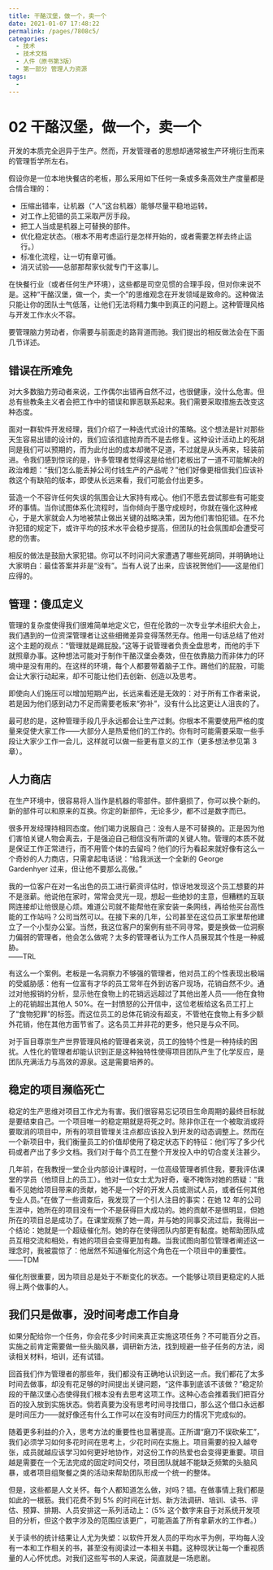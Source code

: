 ```yaml
---
title: 干酪汉堡，做一个，卖一个
date: 2021-01-07 17:48:22
permalink: /pages/7808c5/
categories:
  - 技术
  - 技术文档
  - 人件（原书第3版）
  - 第一部分 管理人力资源
tags:
  - 
---
```

# 02 干酪汉堡，做一个，卖一个

开发的本质完全迥异于生产。然而，开发管理者的思想却通常被生产环境衍生而来的管理哲学所左右。

假设你是一位本地快餐店的老板，那么采用如下任何一条或多条高效生产度量都是合情合理的：

- 压缩出错率，让机器（“人”这台机器）能够尽量平稳地运转。
- 对工作上犯错的员工采取严厉手段。
- 把工人当成是机器上可替换的部件。
- 优化稳定状态。（根本不用考虑运行是怎样开始的，或者需要怎样去终止运行。）
- 标准化流程，让一切有章可循。
- 消灭试验——总部那帮家伙就专门干这事儿。

在快餐行业（或者任何生产环境），这些都是司空见惯的合理手段，但对你来说不是。这种“干酪汉堡，做一个，卖一个”的思维观念在开发领域是致命的。这种做法只能让你的团队士气低落，让他们无法将精力集中到真正的问题上。这种管理风格与开发工作水火不容。

要管理脑力劳动者，你需要与前面走的路背道而驰。我们提出的相反做法会在下面几节详述。

## 错误在所难免

对大多数脑力劳动者来说，工作偶尔出错再自然不过，也很健康，没什么危害。但总有些教条主义者会把工作中的错误和罪恶联系起来。我们需要采取措施去改变这种态度。

面对一群软件开发经理，我们介绍了一种迭代式设计的策略。这个想法是针对那些天生容易出错的设计的，我们应该彻底抛弃而不是去修复。这种设计活动上的死胡同是我们可以预期的，而为此付出的成本却微不足道，不过就是从头再来，轻装前进。令我们感到惊诧的是，许多管理者觉得这是给他们老板出了一道不可能解决的政治难题：“我们怎么能丢掉公司付钱生产的产品呢？”他们好像更相信我们应该补救这个有缺陷的版本，即使从长远来看，我们可能会付出更多。

营造一个不容许任何失误的氛围会让大家持有戒心。他们不愿去尝试那些有可能变坏的事情。当你试图体系化流程时，当你倾向于墨守成规时，你就在强化这种戒心，于是大家就会人为地被禁止做出关键的战略决策，因为他们害怕犯错。在不允许犯错的规定下，或许平均的技术水平会稳步提高，但团队的社会氛围却会遭受可悲的伤害。

相反的做法是鼓励大家犯错。你可以不时问问大家遭遇了哪些死胡同，并明确地让大家明白：最佳答案并非是“没有”。当有人说了出来，应该祝贺他们——这是他们应得的。

## 管理：傻瓜定义

管理的复杂度使得我们很难简单地定义它，但在伦敦的一次专业学术组织大会上，我们遇到的一位资深管理者让这些细微差异变得荡然无存。他用一句话总结了他对这个主题的观点：“管理就是踢屁股。”这等于说管理者负责全盘思考，而他的手下就照章办事。这种想法可能对于制作干酪汉堡会奏效，但在依靠脑力而非体力的环境中是没有用的。在这样的环境，每个人都要带着脑子工作。踢他们的屁股，可能会让大家行动起来，却不可能让他们去创新、创造以及思考。

即使向人们施压可以增加短期产出，长远来看还是无效的：对于所有工作者来说，若是因为他们感到动力不足而需要老板来“弥补”，没有什么比这更让人沮丧的了。

最可悲的是，这种管理手段几乎永远都会让生产过剩。你根本不需要使用严格的度量来促使大家工作——大部分人是热爱他们的工作的。你有时可能需要采取一些手段让大家少工作一会儿，这样就可以做一些更有意义的工作（更多想法参见第 3 章）。

## 人力商店

在生产环境中，很容易将人当作是机器的零部件。部件磨损了，你可以换个新的。新的部件可以和原来的互换。你定的新部件，无论多少，都不过是数字而已。

很多开发经理持相同态度。他们竭力说服自己：没有人是不可替换的。正是因为他们害怕关键人物会离去，于是强迫自己相信没有所谓的关键人物。管理的本质不就是保证工作正常进行，而不用管个体的去留吗？他们的行为看起来就好像有这么一个奇妙的人力商店，只需拿起电话说：“给我派送一个全新的 George Gardenhyer 过来，但让他不要那么高傲。”

我的一位客户在对一名出色的员工进行薪资评估时，惊讶地发现这个员工想要的并不是涨薪。他说他在家时，常常会灵光一现，想起一些绝妙的主意，但糟糕的互联网连接却让他很是心烦。难道公司就不能帮他在家安装一条网线，再给他买台高性能的工作站吗？公司当然可以。在接下来的几年，公司甚至在这位员工家里帮他建立了一个小型办公室。当然，我这位客户的案例有些不同寻常。要是换做一位洞察力偏弱的管理者，他会怎么做呢？太多的管理者认为工作人员展现其个性是一种威胁。  
——TRL

有这么一个案例。老板是一名洞察力不够强的管理者，他对员工的个性表现出极端的受威胁感：他有一位富有才华的员工常年在外到访客户现场，花销自然不少。通过对他报销的分析，显示他在食物上的花销远远超过了其他出差人员——他在食物上的花销超出其他人 50%。在一封愤怒的公开信中，这位老板给这名员工打上了“食物犯罪”的标签。而这位员工的总体花销没有超支，不管他在食物上有多少额外花销，他在其他方面节省了。这名员工并非花的更多，他只是与众不同。

对于盲目尊崇生产世界管理风格的管理者来说，员工的独特个性是一种持续的困扰。人性化的管理者却能认识到正是这种独特性使得项目团队产生了化学反应，是团队充满活力与高效的源泉。这是需要培养的。

## 稳定的项目濒临死亡

稳定的生产思维对项目工作尤为有害。我们很容易忘记项目生命周期的最终目标就是要结束自己。一个项目唯一的稳定期就是将死之时。除非你正在一个被取消或将要取消的项目中，所有的项目管理关注点都应该投入到开发的动态调整上。然而在一个新项目中，我们衡量员工的价值却使用了稳定状态下的特征：他们写了多少代码或者产出了多少文档。我们对于每个员工在整个开发投入中的切合度关注甚少。

几年前，在我教授一堂企业内部设计课程时，一位高级管理者抓住我，要我评估课堂的学员（他顼目上的员工）。他对一位女士尤为好奇，毫不掩饰对她的质疑：“我看不见她给项目带来的贡献，她不是一个好的开发人员或测试人员，或者任何其他专业人员。”在做了一些调查后，我发现了一个引人注目的事实：在她 12 年的公司生涯中，她所在的项目没有一个不是获得巨大成功的。她的贡献不是很明显，但她所在的项目总是成功了。在课堂观察了她一周，并与她的同事交流过后，我得出一个结论：她就是一个超级催化剂。她的存在使得团队内部更有黏度。她帮助团队成员互相交流和相处，有她的项目会变得更加有趣。当我试图向那位管理者阐述这一理念时，我被震惊了：他居然不知道催化剂这个角色在一个项目中的重要性。  
——TDM

催化剂很重要，因为项目总是处于不断变化的状态。一个能够让项目更稳定的人抵得上两个做事的人。

## 我们只是做事，没时间考虑工作自身

如果分配给你一个任务，你会花多少时间来真正实施这项任务？不可能百分之百。实施之前肯定需要做一些头脑风暴，调研新方法，找到规避一些子任务的方法，阅读相关材料，培训，还有试错。

回首我们作为管理者的那些年，我们都没有正确地认识到这一点。我们都花了太多时间去做事，却没有花足够的时间提出关键问题，“这件事到底该不该做？”稳定阶段的干酪汉堡心态使得我们根本没有去思考这项工作。这种心态会推着我们把百分百的投入放到实施状态。倘若真要为没有思考时间寻找借口，那么这个借口永远都是时间压力——就好像还有什么工作可以在没有时间压力的情况下完成似的。

随着更多利益的介入，思考方法的重要性也显著提高。正所谓“磨刀不误砍柴工”，我们必须学习如何多花时间在思考上，少花时间在实施上。项目需要的投入越夸张，成员就越应该学习如何更好地协作，对这份工作的热爱也会变得更重要。项目越是需要在一个无法完成的固定时间交付，项目团队就越不能缺乏频繁的头脑风暴，或者项目组聚餐之类的活动来帮助团队形成一个统一的整体。

但是，这些都是人文关怀。每个人都知道怎么做，对吗？错。在做事情上我们都是如此的一根筋。我们花费不到 5% 的时间在计划、新方法调研、培训、读书、评估、预算、排期、人员安排这一系列活动上：（5% 这个数字来自于对系统开发项目的分析，但这个数字涉及的范围应该更广，可能涵盖了所有拿薪水的工作者。）

关于读书的统计结果让人尤为失塑：以软件开发人员的平均水平为例，平均每人没有一本和工作相关的书，甚至没有阅读过一本相关书籍。这种现状让每一个重视质量的人心怀忧虑。对我们这些写书的人来说，简直就是一场悲剧。
